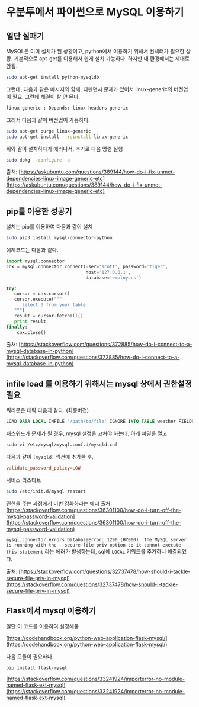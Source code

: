 # 우분투에서 파이썬으로 MySQL 이용하기

## 일단 실패기

MySQL은 이미 설치가 된 상황이고, python에서 이용하기 위해서 컨넥터가 필요한 상황.
기본적으로 apt-get를 이용해서 쉽게 설치 가능하다. 하지만 내 환경에서는 제대로 안됨.

```bash
sudo apt-get install python-mysqldb
```

그런데, 다음과 같은 메시지와 함께, 디펜던시 문제가 있어서 linux-generic의 버전업이 필요. 그런데 해결이 잘 안 된다.

```bash
linux-generic : Depends: linux-headers-generic
```

그래서 다음과 같이 버전업이 가능하다.

```bash
sudo apt-get purge linux-generic
sudo apt-get install --reinstall linux-generic
```

위와 같이 설치하다가 에러나서, 추가로 다음 명령 실행

```bash
sudo dpkg --configure -a
```

출처: [https://askubuntu.com/questions/389144/how-do-i-fix-unmet-dependencies-linux-image-generic-etc](https://askubuntu.com/questions/389144/how-do-i-fix-unmet-dependencies-linux-image-generic-etc)

## pip를 이용한 성공기

설치는 pip를 이용하여 다음과 같이 설치

```bash
sudo pip3 install mysql-connector-python
```

예제코드는 다음과 같다.

```python
import mysql.connector
cnx = mysql.connector.connect(user='scott', password='tiger',
                              host='127.0.0.1',
                              database='employees')

try:
   cursor = cnx.cursor()
   cursor.execute("""
      select 3 from your_table
   """)
   result = cursor.fetchall()
   print result
finally:
    cnx.close()
```

출처: [https://stackoverflow.com/questions/372885/how-do-i-connect-to-a-mysql-database-in-python](https://stackoverflow.com/questions/372885/how-do-i-connect-to-a-mysql-database-in-python)

## infile load 를 이용하기 위해서는 mysql 상에서 권한설정 필요

쿼리문은 대략 다음과 같다. (최종버전)

```sql
LOAD DATA LOCAL INFILE '/path/to/file' IGNORE INTO TABLE weather FIELDS TERMINATED BY ',' LINES TERMINATED BY '\n'
```

패스워드가 문제가 될 경우, mysql 설정을 고쳐야 하는데, 아래 파일을 열고

```bash
sudo vi /etc/mysql/mysql.conf.d/mysqld.cnf
```

다음과 같이 ```[mysqld]``` 섹션에 추가한 후,

```conf
validate_password_policy=LOW
```

서비스 리스타트

```bash
sudo /etc/init.d/mysql restart
```

권한을 주는 과정에서 비번 강화하라는 에러
출처: [https://stackoverflow.com/questions/36301100/how-do-i-turn-off-the-mysql-password-validation](https://stackoverflow.com/questions/36301100/how-do-i-turn-off-the-mysql-password-validation)

`mysql.connector.errors.DatabaseError: 1290 (HY000): The MySQL server is running with the --secure-file-priv option so it cannot execute this statement` 라는 에러가 발생하는데, sql에 ```LOCAL``` 키워드를 추가하니 해결되었다.

출처: [https://stackoverflow.com/questions/32737478/how-should-i-tackle-secure-file-priv-in-mysql](https://stackoverflow.com/questions/32737478/how-should-i-tackle-secure-file-priv-in-mysql)

## Flask에서 mysql 이용하기

일단 이 코드를 이용하여 설정해둠

[https://codehandbook.org/python-web-application-flask-mysql/](https://codehandbook.org/python-web-application-flask-mysql/)

다음 모듈이 필요하다.

```bash
pip install flask-mysql
```

[https://stackoverflow.com/questions/33241924/importerror-no-module-named-flask-ext-mysql](https://stackoverflow.com/questions/33241924/importerror-no-module-named-flask-ext-mysql)
